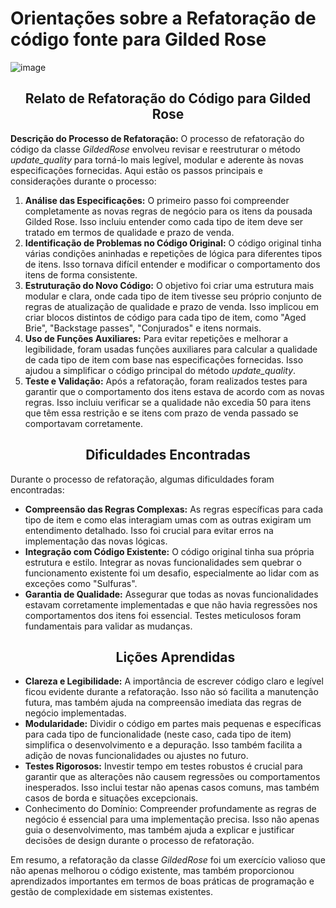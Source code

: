 # Orientações sobre a Refatoração de código fonte para Gilded Rose

![image](https://github.com/diogoalmeida34/Refatoracao-Python/assets/90733669/c879cefd-84a8-4388-a335-55400688d8f6)

<h2 align='center'>Relato de Refatoração do Código para Gilded Rose</h2> 
<p><Strong>Descrição do Processo de Refatoração:</Strong> O processo de refatoração do código da classe <i>GildedRose</i> envolveu revisar e reestruturar o método <i>update_quality</i> para torná-lo mais legível, modular e aderente às novas especificações fornecidas. Aqui estão os passos principais e considerações durante o processo:</p>
<ol>  
  <li><Strong>Análise das Especificações:</Strong> O primeiro passo foi compreender completamente as novas regras de negócio para os itens da pousada Gilded Rose. Isso incluiu entender como cada tipo de item deve ser tratado em termos de qualidade e prazo de venda.</li>
  <li><Strong>Identificação de Problemas no Código Original:</Strong> O código original tinha várias condições aninhadas e repetições de lógica para diferentes tipos de itens. Isso tornava difícil entender e modificar o comportamento dos itens de forma consistente.</li>
  <li><Strong>Estruturação do Novo Código:</Strong> O objetivo foi criar uma estrutura mais modular e clara, onde cada tipo de item tivesse seu próprio conjunto de regras de atualização de qualidade e prazo de venda. Isso implicou em criar blocos distintos de código para cada tipo de item, como "Aged Brie", "Backstage passes", "Conjurados" e itens normais.</li>
  <li><Strong>Uso de Funções Auxiliares:</Strong> Para evitar repetições e melhorar a legibilidade, foram usadas funções auxiliares para calcular a qualidade de cada tipo de item com base nas especificações fornecidas. Isso ajudou a simplificar o código principal do método <i>update_quality</i>.</li>
  <li><Strong>Teste e Validação:</Strong> Após a refatoração, foram realizados testes para garantir que o comportamento dos itens estava de acordo com as novas regras. Isso incluiu verificar se a qualidade não excedia 50 para itens que têm essa restrição e se itens com prazo de venda passado se comportavam corretamente.</li>
</ol>

<h2 align='center'>Dificuldades Encontradas</h2>
<p>Durante o processo de refatoração, algumas dificuldades foram encontradas:</p>
<ul>
  <li><Strong>Compreensão das Regras Complexas:</Strong> As regras específicas para cada tipo de item e como elas interagiam umas com as outras exigiram um entendimento detalhado. Isso foi crucial para evitar erros na implementação das novas lógicas.</li>
  <li><Strong>Integração com Código Existente:</Strong> O código original tinha sua própria estrutura e estilo. Integrar as novas funcionalidades sem quebrar o funcionamento existente foi um desafio, especialmente ao lidar com as exceções como "Sulfuras".</li>
  <li><Strong>Garantia de Qualidade:</Strong> Assegurar que todas as novas funcionalidades estavam corretamente implementadas e que não havia regressões nos comportamentos dos itens foi essencial. Testes meticulosos foram fundamentais para validar as mudanças.</li>
</ul>

<ul>
  <h2 align='center'>Lições Aprendidas</h2>

  <li><Strong>Clareza e Legibilidade:</Strong> A importância de escrever código claro e legível ficou evidente durante a refatoração. Isso não só facilita a manutenção futura, mas também ajuda na compreensão imediata das regras   de negócio implementadas.</li>
  <li><Strong>Modularidade:</Strong> Dividir o código em partes mais pequenas e específicas para cada tipo de funcionalidade (neste caso, cada tipo de item) simplifica o desenvolvimento e a depuração. Isso também facilita a adição de novas funcionalidades ou ajustes no futuro.</li>
  <li><Strong>Testes Rigorosos:</Strong> Investir tempo em testes robustos é crucial para garantir que as alterações não causem regressões ou comportamentos inesperados. Isso inclui testar não apenas casos comuns, mas também casos de borda e situações excepcionais.</li>
  <li>Conhecimento do Domínio: Compreender profundamente as regras de negócio é essencial para uma implementação precisa. Isso não apenas guia o desenvolvimento, mas também ajuda a explicar e justificar decisões de design durante o processo de refatoração.</li>
</ul>
<p>Em resumo, a refatoração da classe <i>GildedRose</i> foi um exercício valioso que não apenas melhorou o código existente, mas também proporcionou aprendizados importantes em termos de boas práticas de programação e gestão de complexidade em sistemas existentes.</p>
